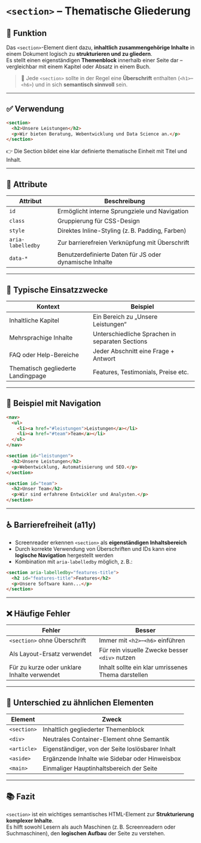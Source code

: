 # `<section>` – Thematische Gliederung

## 🧩 Funktion

Das `<section>`-Element dient dazu, **inhaltlich zusammengehörige Inhalte** in einem Dokument logisch zu **strukturieren und zu gliedern**.  
Es stellt einen eigenständigen **Themenblock** innerhalb einer Seite dar – vergleichbar mit einem Kapitel oder Absatz in einem Buch.

> 📌 Jede `<section>` sollte in der Regel eine **Überschrift** enthalten (`<h1>`–`<h6>`) und in sich **semantisch sinnvoll** sein.

---

## ✅ Verwendung

```html
<section>
  <h2>Unsere Leistungen</h2>
  <p>Wir bieten Beratung, Webentwicklung und Data Science an.</p>
</section>
```

👉 Die Section bildet eine klar definierte thematische Einheit mit Titel und Inhalt.

---

## 🔧 Attribute

| Attribut   | Beschreibung                                              |
|------------|-----------------------------------------------------------|
| `id`       | Ermöglicht interne Sprungziele und Navigation             |
| `class`    | Gruppierung für CSS-Design                               |
| `style`    | Direktes Inline-Styling (z. B. Padding, Farben)           |
| `aria-labelledby` | Zur barrierefreien Verknüpfung mit Überschrift    |
| `data-*`   | Benutzerdefinierte Daten für JS oder dynamische Inhalte  |

---

## 🧠 Typische Einsatzzwecke

| Kontext                        | Beispiel                                      |
|-------------------------------|-----------------------------------------------|
| Inhaltliche Kapitel            | Ein Bereich zu „Unsere Leistungen“           |
| Mehrsprachige Inhalte          | Unterschiedliche Sprachen in separaten Sections |
| FAQ oder Help-Bereiche         | Jeder Abschnitt eine Frage + Antwort          |
| Thematisch gegliederte Landingpage | Features, Testimonials, Preise etc.     |

---

## 🎨 Beispiel mit Navigation

```html
<nav>
  <ul>
    <li><a href="#leistungen">Leistungen</a></li>
    <li><a href="#team">Team</a></li>
  </ul>
</nav>

<section id="leistungen">
  <h2>Unsere Leistungen</h2>
  <p>Webentwicklung, Automatisierung und SEO.</p>
</section>

<section id="team">
  <h2>Unser Team</h2>
  <p>Wir sind erfahrene Entwickler und Analysten.</p>
</section>
```

---

## ♿ Barrierefreiheit (a11y)

- Screenreader erkennen `<section>` als **eigenständigen Inhaltsbereich**
- Durch korrekte Verwendung von Überschriften und IDs kann eine **logische Navigation** hergestellt werden
- Kombination mit `aria-labelledby` möglich, z. B.:

```html
<section aria-labelledby="features-title">
  <h2 id="features-title">Features</h2>
  <p>Unsere Software kann...</p>
</section>
```

---

## ❌ Häufige Fehler

| Fehler                                           | Besser                                              |
|--------------------------------------------------|-----------------------------------------------------|
| `<section>` ohne Überschrift                    | Immer mit `<h2>`–`<h6>` einführen                  |
| Als Layout-Ersatz verwendet                     | Für rein visuelle Zwecke besser `<div>` nutzen     |
| Für zu kurze oder unklare Inhalte verwendet     | Inhalt sollte ein klar umrissenes Thema darstellen |

---

## 🔄 Unterschied zu ähnlichen Elementen

| Element     | Zweck                                         |
|-------------|-----------------------------------------------|
| `<section>` | Inhaltlich gegliederter Themenblock            |
| `<div>`     | Neutrales Container-Element ohne Semantik     |
| `<article>` | Eigenständiger, von der Seite loslösbarer Inhalt |
| `<aside>`   | Ergänzende Inhalte wie Sidebar oder Hinweisbox |
| `<main>`    | Einmaliger Hauptinhaltsbereich der Seite      |

---

## 📚 Fazit

`<section>` ist ein wichtiges semantisches HTML-Element zur **Strukturierung komplexer Inhalte**.  
Es hilft sowohl Lesern als auch Maschinen (z. B. Screenreadern oder Suchmaschinen), den **logischen Aufbau** der Seite zu verstehen.